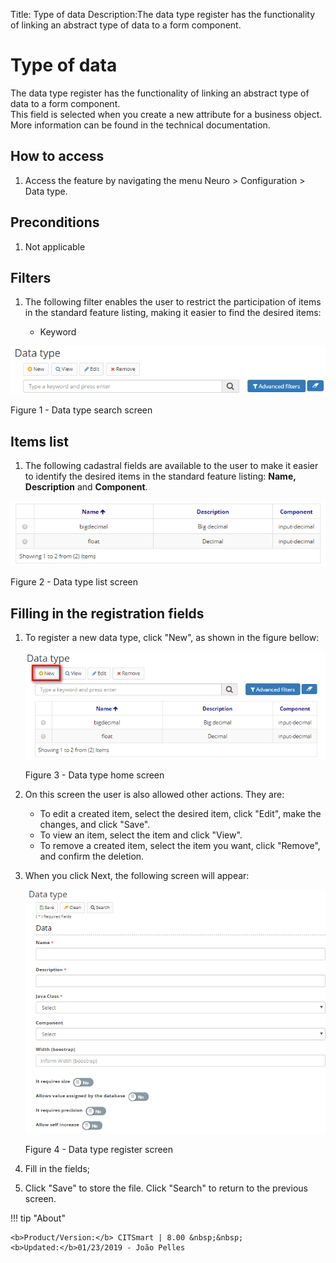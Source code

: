 Title: Type of data
Description:The data type register has the functionality of linking an abstract type of data to a form component.  
# Type of data  

The data type register has the functionality of linking an abstract type of data to a form component.  
This field is selected when you create a new attribute for a business object. More information can be found in the technical documentation.  

## How to access  

1. Access the feature by navigating the menu Neuro > Configuration > Data type.    

## Preconditions

1. Not applicable  
 
## Filters  

1. The following filter enables the user to restrict the participation of items in the standard feature listing, making it easier to find the desired items:  

    * Keyword  

![Screenshot](images/Data-type-fig01.png)

Figure 1 - Data type search screen  

## Items list  

1. The following cadastral fields are available to the user to make it easier to identify the desired items in the standard feature listing: **Name, Description** and **Component**.  

![Screenshot](images/Data-type-fig02.png) 

Figure 2 - Data type list screen  

## Filling in the registration fields  

1. To register a new data type, click "New", as shown in the figure bellow:  

    ![Screenshot](images/Data-type-fig03.png)
    
    Figure 3 - Data type home screen  

2. On this screen the user is also allowed other actions. They are:  

    - To edit a created item, select the desired item, click "Edit", make the changes, and click "Save".  
    - To view an item, select the item and click "View".  
    - To remove a created item, select the item you want, click "Remove", and confirm the deletion.  

3. When you click Next, the following screen will appear:  

    ![Screenshot](images/Data-type-fig04.png)
    
    Figure 4 - Data type register screen

4. Fill in the fields;  
5. Click "Save" to store the file. Click "Search" to return to the previous screen.  



!!! tip "About"

    <b>Product/Version:</b> CITSmart | 8.00 &nbsp;&nbsp;
    <b>Updated:</b>01/23/2019 - João Pelles  
